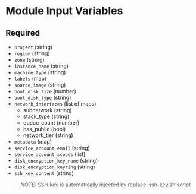# Module Input Variables

## Required

- `project` (string)
- `region` (string)
- `zone` (string)
- `instance_name` (string)
- `machine_type` (string)
- `labels` (map)
- `source_image` (string)
- `boot_disk_size` (number)
- `boot_disk_type` (string)
- `network_interfaces` (list of maps)
  - subnetwork (string)
  - stack_type (string)
  - queue_count (number)
  - has_public (bool)
  - network_tier (string)
- `metadata` (map)
- `service_account_email` (string)
- `service_account_scopes` (list)
- `disk_encryption_key_name` (string)
- `disk_encryption_keyring` (string)
- `ssh_key_content` (string)

> *NOTE:* SSH key is automatically injected by replace-ssh-key.sh script